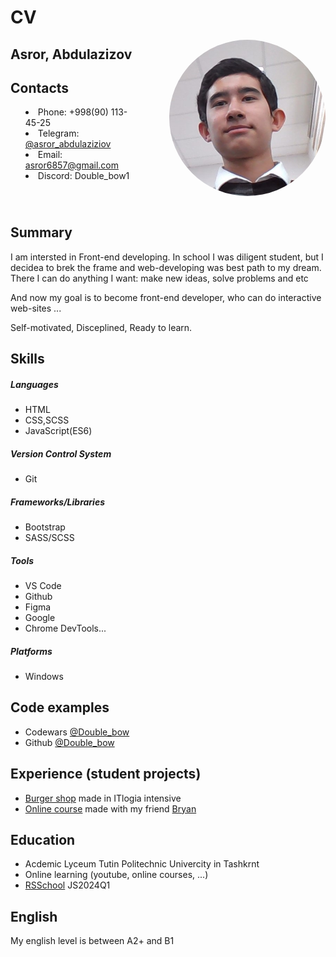 # CV

<img src="./WIN_20231021_11_38_34_Pro.jpg" align="right" style="border-radius: 50%; margin-left: 50px" width="250">

## Asror, Abdulazizov

## Contacts
<ul style="list-style-position:inside;">
	<li>Phone: +998(90) 113-45-25</li>
	<li>Telegram: <a href="@asror_abdulaziziov">@asror_abdulaziziov</a></li>
	<li>Email: <a href="#">asror6857@gmail.com</a></li>
	<li>Discord: Double_bow1</li>
</ul>

<img align="center" width="100%" height="0" />

## Summary

I am intersted in Front-end developing. In school I was diligent student, but I decidea to brek the frame and web-developing was best path to my dream. There I can do anything I want: make new ideas, solve problems and etc

And now my goal is to become front-end developer, who can do interactive web-sites ...

Self-motivated, Disceplined, Ready to learn.

## Skills

##### Languages
* HTML
* CSS,SCSS
* JavaScript(ES6)

##### Version Control System
* Git

##### Frameworks/Libraries
* Bootstrap
* SASS/SCSS

##### Tools
* VS Code
* Github
* Figma
* Google
* Chrome DevTools...

##### Platforms
* Windows

## Code examples
* Codewars [@Double_bow](https://www.codewars.com/users/Doublebow1)
* Github [@Double_bow](https://github.com/Doublebow1)

## Experience (student projects)

* [Burger shop](https://github.com/Doublebow1/Burger) made in ITlogia intensive
* [Online course](https://github.com/Doublebow1/grok) made with my friend [Bryan](https://github.com/bobov1190)

## Education

* Acdemic Lyceum Tutin Politechnic Univercity in Tashkrnt
* Online learning (youtube, online courses, ...)
* [RSSchool](https://rs.school/) JS2024Q1  

## English

My english level is between A2+ and B1
